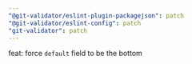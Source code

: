 ```yaml
---
"@git-validator/eslint-plugin-packagejson": patch
"@git-validator/eslint-config": patch
"git-validator": patch
---
```


feat: force `default` field to be the bottom
